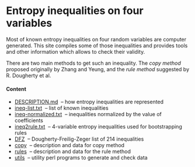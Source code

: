 Entropy inequalities on four variables
=============

Most of known entropy inequalities on four random variables are computer
generated. This site compiles some of those inequalities and provides tools
and other information which allows to check their validity.

There are two main methods to get such an inequality. The *copy method* 
proposed originally by Zhang and Yeung, and the *rule method* suggested
by R. Dougherty et al.

#### Content

* [DESCRIPTION.md](DESCRIPTION.md) &nbsp;&ndash; how entropy inequalities are represented
* [ineq-list.txt](ineq-list.txt) &nbsp;&ndash; list of known inequalities
* [ineq-normalized.txt](ineq-normalized.txt) &nbsp;&ndash; inequalities normalized by the value of coefficients
* [ineq2rule.txt](ineq2rule.txt) &nbsp;&ndash; 4-variable entropy inequalities used for bootstrapping rules
* [DFZ](DFZ) &nbsp;&ndash; Dougherty-Freilig-Zeger list of 214 inequalities
* [copy](copy) &nbsp;&ndash; description and data for copy method
* [rules](rules) &nbsp;&ndash; description and data for the rule method
* [utils](utils) &nbsp;&ndash; utility perl programs to generate and check data


